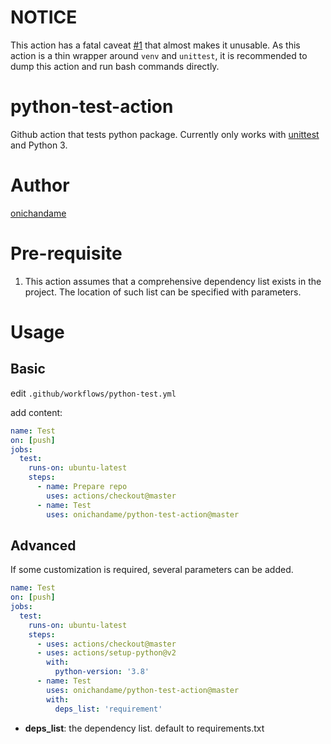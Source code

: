 # NOTICE

This action has a fatal caveat [#1](https://github.com/onichandame/python-test-action/issues/1) that almost makes it unusable. As this action is a thin wrapper around `venv` and `unittest`, it is recommended to dump this action and run bash commands directly.

# python-test-action

Github action that tests python package. Currently only works with [unittest](https://docs.python.org/3.8/library/unittest.html) and Python 3.

# Author

[onichandame](https://github.com/onichandame)

# Pre-requisite

1. This action assumes that a comprehensive dependency list exists in the project. The location of such list can be specified with parameters.

# Usage

## Basic

edit `.github/workflows/python-test.yml`

add content:

```yaml
name: Test
on: [push]
jobs:
  test:
    runs-on: ubuntu-latest
    steps:
      - name: Prepare repo
        uses: actions/checkout@master
      - name: Test
        uses: onichandame/python-test-action@master
```

## Advanced

If some customization is required, several parameters can be added.

```yaml
name: Test
on: [push]
jobs:
  test:
    runs-on: ubuntu-latest
    steps:
      - uses: actions/checkout@master
      - uses: actions/setup-python@v2
        with:
          python-version: '3.8'
      - name: Test
        uses: onichandame/python-test-action@master
        with:
          deps_list: 'requirement'
```

- **deps_list**: the dependency list. default to requirements.txt
